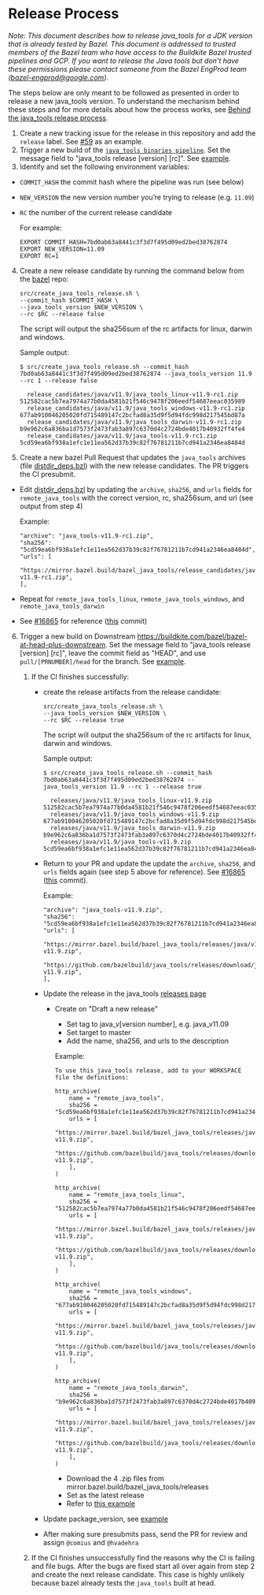# Release Process

*Note: This document describes how to release java_tools for a JDK version that
is already tested by Bazel. This document is addressed to trusted members of
the Bazel team who have access to the Buildkite Bazel trusted pipelines and GCP.
If you want to release the Java tools but don’t have these permissions please
contact someone from the Bazel EngProd team (bazel-engprod@google.com).*

The steps below are only meant to be followed as presented in order to release
a new java_tools version. To understand the mechanism behind these steps and for
more details about how the process works, see
[Behind the java_tools release process](behind-the-release.md).

1. Create a new tracking issue for the release in this repository and add the
`release` label. See [#59](https://github.com/bazelbuild/java_tools/issues/59) as
an example.
2. Trigger a new build of the [`java_tools binaries pipeline`](https://buildkite.com/bazel-trusted/java-tools-binaries-java). Set the message field to "java_tools release [version] [rc]". See [example](https://buildkite.com/bazel-trusted/java-tools-binaries-java/builds/189).
3. Identify and set the following environment variables:

  * `COMMIT_HASH` the commit hash where the pipeline was run (see below)
  * `NEW_VERSION` the new version number you’re trying to release (e.g. `11.09`)
  * `RC` the number of the current release candidate

     For example:
     ```
     EXPORT COMMIT_HASH=7bd0ab63a8441c3f3d7f495d09ed2bed38762874
     EXPORT NEW_VERSION=11.09
     EXPORT RC=1
     ```

4. Create a new release candidate by running the command below from the [bazel](https://github.com/bazelbuild/bazel) repo:

    ```
    src/create_java_tools_release.sh \
    --commit_hash $COMMIT_HASH \
    --java_tools_version $NEW_VERSION \
    --rc $RC --release false
    ```

    The script will output the sha256sum of the rc artifacts for linux, darwin
    and windows.
    
    Sample output:
    ```
    $ src/create_java_tools_release.sh --commit_hash 7bd0ab63a8441c3f3d7f495d09ed2bed38762874 --java_tools_version 11.9 --rc 1 --release false

      release_candidates/java/v11.9/java_tools_linux-v11.9-rc1.zip 512582cac5b7ea7974a77b0da4581b21f546c9478f206eedf54687eeac035989
      release_candidates/java/v11.9/java_tools_windows-v11.9-rc1.zip 677ab910046205020fd715489147c2bcfad8a35d9f5d94fdc998d217545bd87a
      release_candidates/java/v11.9/java_tools_darwin-v11.9-rc1.zip b9e962c6a836ba1d7573f2473fab3a897c6370d4c2724bde4017b40932ff4fe4
      release_candidates/java/v11.9/java_tools-v11.9-rc1.zip 5cd59ea6bf938a1efc1e11ea562d37b39c82f76781211b7cd941a2346ea8484d
    ```

5. Create a new bazel Pull Request that updates the `java_tools` archives (file [distdir_deps.bzl](https://github.com/bazelbuild/bazel/blob/master/distdir_deps.bzl)) with the new release candidates. The PR triggers the CI presubmit.  

  * Edit [distdir_deps.bzl](https://github.com/bazelbuild/bazel/blob/master/distdir_deps.bzl) by updating the `archive`, `sha256`, and `urls` fields for `remote_java_tools` with the correct version, rc, sha256sum, and url (see output from step 4)
  
     Example:
     ```
     "archive": "java_tools-v11.9-rc1.zip",
     "sha256": "5cd59ea6bf938a1efc1e11ea562d37b39c82f76781211b7cd941a2346ea8484d",
     "urls": [
         "https://mirror.bazel.build/bazel_java_tools/release_candidates/java/v11.9/java_tools-v11.9-rc1.zip",
     ],
     ```
     
  * Repeat for `remote_java_tools_linux`, `remote_java_tools_windows`, and `remote_java_tools_darwin`
  * See [#16865](https://github.com/bazelbuild/bazel/pull/16865) for reference ([this](https://github.com/bazelbuild/bazel/pull/16865/commits/5e1a96221828b91eef634a2087e63d056fb2b146) commit)

6. Trigger a new build on Downstream https://buildkite.com/bazel/bazel-at-head-plus-downstream. Set the message field to "java_tools release [version] [rc]", leave the commit field as "HEAD", and use `pull/[PRNUMBER]/head` for the branch. See [example](https://buildkite.com/bazel/bazel-at-head-plus-downstream/builds/2818). 

    1. If the CI finishes successfully:
        - create the release artifacts from the release candidate:
          ```
          src/create_java_tools_release.sh \
          --java_tools_version $NEW_VERSION \
          --rc $RC --release true
          ```
          The script will output the sha256sum of the rc artifacts for linux, darwin and windows.

          Sample output:
          ```
          $ src/create_java_tools_release.sh --commit_hash 7bd0ab63a8441c3f3d7f495d09ed2bed38762874 --java_tools_version 11.9 --rc 1 --release true

            releases/java/v11.9/java_tools_linux-v11.9.zip 512582cac5b7ea7974a77b0da4581b21f546c9478f206eedf54687eeac035989
            releases/java/v11.9/java_tools_windows-v11.9.zip 677ab910046205020fd715489147c2bcfad8a35d9f5d94fdc998d217545bd87a
            releases/java/v11.9/java_tools_darwin-v11.9.zip b9e962c6a836ba1d7573f2473fab3a897c6370d4c2724bde4017b40932ff4fe4
            releases/java/v11.9/java_tools-v11.9.zip 5cd59ea6bf938a1efc1e11ea562d37b39c82f76781211b7cd941a2346ea8484d
          ```

        - Return to your PR and update the update the `archive`, `sha256`, and `urls` fields again (see step 5 above for reference). See [#16865](https://github.com/bazelbuild/bazel/pull/16865) ([this](https://github.com/bazelbuild/bazel/pull/16865/commits/863b71d654dfefa52f81ed986a83766e3aade2d4) commit).

           Example:
           ```
           "archive": "java_tools-v11.9.zip",
           "sha256": "5cd59ea6bf938a1efc1e11ea562d37b39c82f76781211b7cd941a2346ea8484d",
           "urls": [
              "https://mirror.bazel.build/bazel_java_tools/releases/java/v11.9/java_tools-v11.9.zip",
              "https://github.com/bazelbuild/java_tools/releases/download/java_v11.9/java_tools-v11.9.zip",
           ],
           ```
        - Update the release in the java_tools [releases page](https://github.com/bazelbuild/java_tools/releases)
            -   Create on "Draft a new release"
                -   Set tag to java_v[version number], e.g. java_v11.09
                -   Set target to master
                -   Add the name, sha256, and urls to the description

                Example:
                ```
                To use this java_tools release, add to your WORKSPACE file the definitions:

                http_archive(
                    name = "remote_java_tools",
                    sha256 = "5cd59ea6bf938a1efc1e11ea562d37b39c82f76781211b7cd941a2346ea8484d",
                    urls = [
                            "https://mirror.bazel.build/bazel_java_tools/releases/java/v11.9/java_tools-v11.9.zip",
                            "https://github.com/bazelbuild/java_tools/releases/download/java_v11.9/java_tools-v11.9.zip",
                    ],
                )

                http_archive(
                    name = "remote_java_tools_linux",
                    sha256 = "512582cac5b7ea7974a77b0da4581b21f546c9478f206eedf54687eeac035989",
                    urls = [
                            "https://mirror.bazel.build/bazel_java_tools/releases/java/v11.9/java_tools_linux-v11.9.zip",
                            "https://github.com/bazelbuild/java_tools/releases/download/java_v11.9/java_tools_linux-v11.9.zip",
                    ],
                )

                http_archive(
                    name = "remote_java_tools_windows",
                    sha256 = "677ab910046205020fd715489147c2bcfad8a35d9f5d94fdc998d217545bd87a",
                    urls = [
                            "https://mirror.bazel.build/bazel_java_tools/releases/java/v11.9/java_tools_windows-v11.9.zip",
                            "https://github.com/bazelbuild/java_tools/releases/download/java_v11.9/java_tools_windows-v11.9.zip",    
                    ],
                )

                http_archive(
                    name = "remote_java_tools_darwin",
                    sha256 = "b9e962c6a836ba1d7573f2473fab3a897c6370d4c2724bde4017b40932ff4fe4",
                    urls = [
                            "https://mirror.bazel.build/bazel_java_tools/releases/java/v11.9/java_tools_darwin-v11.9.zip",
                            "https://github.com/bazelbuild/java_tools/releases/download/java_v11.9/java_tools_darwin-v11.9.zip",
                    ],
                )
                ```
                
                -   Download the 4 .zip files from mirror.bazel.build/bazel_java_tools/releases
                -   Set as the latest release
                -   Refer to [this example](https://github.com/bazelbuild/java_tools/releases/tag/java_v11.9)

        - Update package_version, see [example](https://github.com/bazelbuild/bazel/pull/17203/commits/308ed35f45e82163a84313ef67610a32198f6555)
        - After making sure presubmits pass, send the PR for review and assign `@comius` and `@hvadehra`
    2. If the CI finishes unsuccessfully find the reasons why the CI is failing
    and file bugs. After the bugs are fixed start all over again from step 2 and create the
    next release candidate. This case is highly unlikely because bazel already
    tests the `java_tools` built at head.
